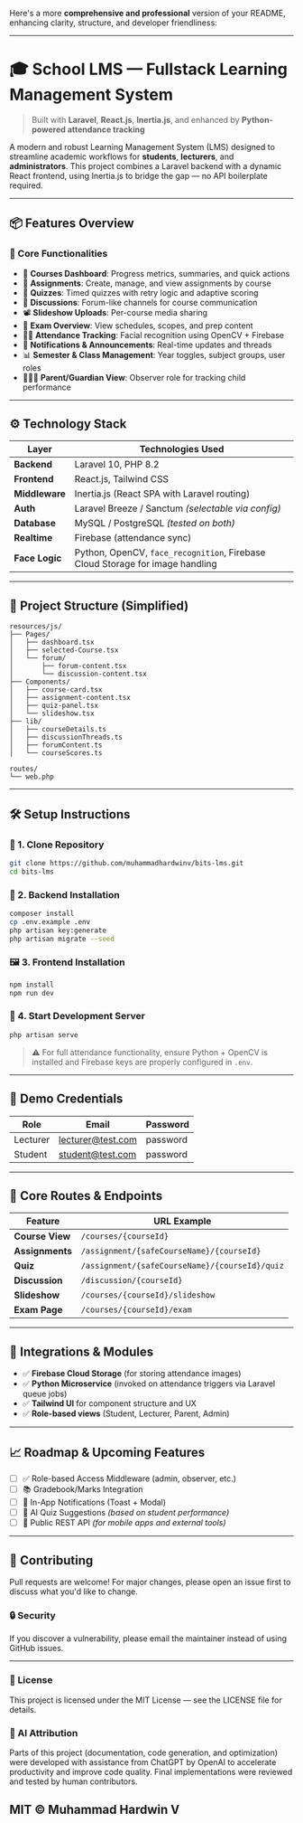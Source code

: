 Here's a more **comprehensive and professional** version of your README, enhancing clarity, structure, and developer friendliness:

---

# 🎓 School LMS — Fullstack Learning Management System

> Built with **Laravel**, **React.js**, **Inertia.js**, and enhanced by **Python-powered attendance tracking**

A modern and robust Learning Management System (LMS) designed to streamline academic workflows for **students**, **lecturers**, and **administrators**. This project combines a Laravel backend with a dynamic React frontend, using Inertia.js to bridge the gap — no API boilerplate required.

---

## 📦 Features Overview

### 🧩 Core Functionalities

* 📘 **Courses Dashboard**: Progress metrics, summaries, and quick actions
* 📂 **Assignments**: Create, manage, and view assignments by course
* 🧠 **Quizzes**: Timed quizzes with retry logic and adaptive scoring
* 💬 **Discussions**: Forum-like channels for course communication
* 📽 **Slideshow Uploads**: Per-course media sharing
* 🧪 **Exam Overview**: View schedules, scopes, and prep content
* 🧍‍♂️ **Attendance Tracking**: Facial recognition using OpenCV + Firebase
* 🔔 **Notifications & Announcements**: Real-time updates and threads
* 📊 **Semester & Class Management**: Year toggles, subject groups, user roles
* 👨‍👩‍👧 **Parent/Guardian View**: Observer role for tracking child performance

---

## ⚙️ Technology Stack

| Layer          | Technologies Used                                                             |
| -------------- | ----------------------------------------------------------------------------- |
| **Backend**    | Laravel 10, PHP 8.2                                                           |
| **Frontend**   | React.js, Tailwind CSS                                                        |
| **Middleware** | Inertia.js (React SPA with Laravel routing)                                   |
| **Auth**       | Laravel Breeze / Sanctum *(selectable via config)*                            |
| **Database**   | MySQL / PostgreSQL *(tested on both)*                                         |
| **Realtime**   | Firebase (attendance sync)                                                    |
| **Face Logic** | Python, OpenCV, `face_recognition`, Firebase Cloud Storage for image handling |

---

## 📁 Project Structure (Simplified)

```
resources/js/
├── Pages/
│   ├── dashboard.tsx
│   ├── selected-Course.tsx
│   └── forum/
│       ├── forum-content.tsx
│       └── discussion-content.tsx
├── Components/
│   ├── course-card.tsx
│   ├── assignment-content.tsx
│   ├── quiz-panel.tsx
│   └── slideshow.tsx
├── lib/
│   ├── courseDetails.ts
│   ├── discussionThreads.ts
│   ├── forumContent.ts
│   └── courseScores.ts

routes/
└── web.php
```

---

## 🛠️ Setup Instructions

### 🔄 1. Clone Repository

```bash
git clone https://github.com/muhammadhardwinv/bits-lms.git
cd bits-lms
```

### 🧰 2. Backend Installation

```bash
composer install
cp .env.example .env
php artisan key:generate
php artisan migrate --seed
```

### 🖼️ 3. Frontend Installation

```bash
npm install
npm run dev
```

### 🧪 4. Start Development Server

```bash
php artisan serve
```

> ⚠️ For full attendance functionality, ensure Python + OpenCV is installed and Firebase keys are properly configured in `.env`.

---

## 👥 Demo Credentials

| Role     | Email                                         | Password |
| -------- | --------------------------------------------- | -------- |
| Lecturer | [lecturer@test.com](mailto:lecturer@test.com) | password |
| Student  | [student@test.com](mailto:student@test.com)   | password |

---

## 🔗 Core Routes & Endpoints

| Feature         | URL Example                                    |
| --------------- | ---------------------------------------------- |
| **Course View** | `/courses/{courseId}`                          |
| **Assignments** | `/assignment/{safeCourseName}/{courseId}`      |
| **Quiz**        | `/assignment/{safeCourseName}/{courseId}/quiz` |
| **Discussion**  | `/discussion/{courseId}`                       |
| **Slideshow**   | `/courses/{courseId}/slideshow`                |
| **Exam Page**   | `/courses/{courseId}/exam`                     |

---

## 🧩 Integrations & Modules

* ✅ **Firebase Cloud Storage** (for storing attendance images)
* ✅ **Python Microservice** (invoked on attendance triggers via Laravel queue jobs)
* ✅ **Tailwind UI** for component structure and UX
* ✅ **Role-based views** (Student, Lecturer, Parent, Admin)

---

## 📈 Roadmap & Upcoming Features

* [ ] ✅ Role-based Access Middleware (admin, observer, etc.)
* [ ] 📚 Gradebook/Marks Integration
* [ ] 🔔 In-App Notifications (Toast + Modal)
* [ ] 🧠 AI Quiz Suggestions *(based on student performance)*
* [ ] 📱 Public REST API *(for mobile apps and external tools)*

---

## 🤝 Contributing

Pull requests are welcome! For major changes, please open an issue first to discuss what you'd like to change.

### 🔒 Security

If you discover a vulnerability, please email the maintainer instead of using GitHub issues.

---

### 📄 License
This project is licensed under the MIT License — see the LICENSE file for details.

### 🤖 AI Attribution
Parts of this project (documentation, code generation, and optimization) were developed with assistance from ChatGPT by OpenAI to accelerate productivity and improve code quality. Final implementations were reviewed and tested by human contributors.

MIT © Muhammad Hardwin V
---